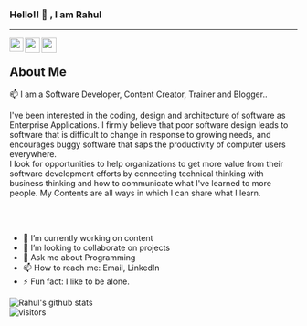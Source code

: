 ### Hello!! 👋 , I am Rahul
<hr/>
<a href="https://www.linkedin.com/in/rahul-khutegave/">
  <img align="left" width="24px" src="https://cdn.jsdelivr.net/npm/simple-icons@v3/icons/linkedin.svg"  />
</a>

<a href="https://twitter.com/KhutegaveRahul">
  <img align="left" width="26px" src="https://cdn.jsdelivr.net/npm/simple-icons@v3/icons/twitter.svg" />
</a>

<a href="mailto:khutegaverahul@gmail.com">
  <img align="left" width="26px" src="https://cdn.jsdelivr.net/npm/simple-icons@v3/icons/gmail.svg" />
</a>
<br/>
<h2> About Me</h2>

📫 I am a Software Developer, Content Creator, Trainer and Blogger..  <br>

I've been interested in the coding, design and architecture of software as Enterprise Applications. I firmly believe that poor software design leads to software that is difficult to change in response to growing needs, and encourages buggy software that saps the productivity of computer users everywhere.
<br/>
I look for opportunities to help organizations to get more value from their software development efforts by connecting technical thinking with business thinking and how to communicate what I've learned to more people. My Contents are all ways in which I can share what I learn.

<br/><br/>

- 🔭 I’m currently working on content
- 👯 I’m looking to collaborate on projects
- 💬 Ask me about Programming
- 📫 How to reach me: Email, LinkedIn
- ⚡ Fun fact: I like to be alone.


![Rahul's github stats](https://github-readme-stats.vercel.app/api?username=rahulkhutegave&show_icons=true&hide_border=true)
<br />
![visitors](https://visitor-badge.laobi.icu/badge?page_id=rahulkhutegave.rahulkhutegave)
